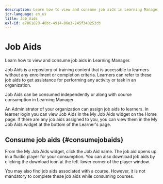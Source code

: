 ```yaml
---
description: Learn how to view and consume job aids in Learning Manager.
jcr-language: en_us
title: Job Aids
exl-id: e7861820-40bc-4914-86e3-245f348253cb
---
```

# Job Aids

Learn how to view and consume job aids in Learning Manager.

Job Aids is a repository of training content that is accessible to learners without any enrollment or completion criteria. Learners can refer to these job aids to get assistance for performing any activity or task in an organization.

Job Aids can be consumed independently or along with course consumption in Learning Manager.

An Administrator of your organization can assign job aids to learners. In learner login you can view Job Aids in the My Job Aids widget on the Home page. If there are any job aids assigned to you, you can view them in the My Job Aids widget at the bottom of the Learner's page.  

## Consume job aids {#consumejobaids}

From the My Job Aids widget, click the Job Aid name. The job aid opens up in a fluidic player for your consumption. You can also download job aids by clicking the download icon at the left-lower corner of the player window.

You may also find job aids associated with a course. However, it is not mandatory to complete these job aids while consuming courses.
